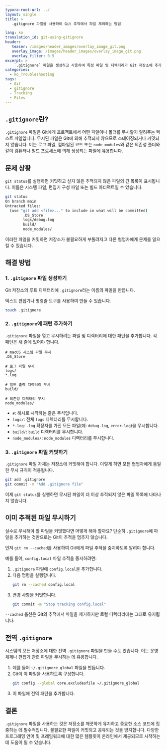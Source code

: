```yaml
---
typora-root-url: ../
layout: single
title: >
   .gitignore 파일을 사용하여 Git 추적에서 파일 제외하는 방법

lang: ko
translation_id: git-using-gitignore
header:
   teaser: /images/header_images/overlay_image_git.png
   overlay_image: /images/header_images/overlay_image_git.png
   overlay_filter: 0.5
excerpt: >
    `.gitignore` 파일을 생성하고 사용하여 특정 파일 및 디렉터리가 Git 저장소에 추가되는 것을 방지하는 방법을 알아보세요.
categories:
  - ko_Troubleshooting
tags:
  - Git
  - gitignore
  - Tracking
  - Files
---
```


## `.gitignore`란?

`.gitignore` 파일은 Git에게 프로젝트에서 어떤 파일이나 폴더를 무시할지 알려주는 텍스트 파일입니다. 무시된 파일은 Git에 의해 추적되지 않으므로 스테이징되거나 커밋되지 않습니다. 이는 로그 파일, 컴파일된 코드 또는 `node_modules`와 같은 의존성 폴더와 같이 컴퓨터나 빌드 프로세스에 의해 생성되는 파일에 유용합니다.

## 문제 상황

`git status`를 실행하면 커밋하고 싶지 않은 추적되지 않은 파일의 긴 목록이 표시됩니다. 이들은 시스템 파일, 편집기 구성 파일 또는 빌드 아티팩트일 수 있습니다.

```bash
git status
On branch main
Untracked files:
  (use "git add <file>..." to include in what will be committed)
        .DS_Store
        logs/debug.log
        build/
        node_modules/
```

이러한 파일을 커밋하면 저장소가 불필요하게 부풀려지고 다른 협업자에게 문제를 일으킬 수 있습니다.

## 해결 방법

### 1. `.gitignore` 파일 생성하기

Git 저장소의 루트 디렉터리에 `.gitignore`라는 이름의 파일을 만듭니다.

텍스트 편집기나 명령줄 도구를 사용하여 만들 수 있습니다.
```bash
touch .gitignore
```

### 2. `.gitignore`에 패턴 추가하기

`.gitignore` 파일을 열고 무시하려는 파일 및 디렉터리에 대한 패턴을 추가합니다. 각 패턴은 새 줄에 있어야 합니다.

```gitignore
# macOS 시스템 파일 무시
.DS_Store

# 로그 파일 무시
logs/
*.log

# 빌드 출력 디렉터리 무시
build/

# 의존성 디렉터리 무시
node_modules/
```

-   `#`: 해시로 시작하는 줄은 주석입니다.
-   `logs/`: 전체 `logs` 디렉터리를 무시합니다.
-   `*.log`: `.log` 확장자를 가진 모든 파일(예: `debug.log`, `error.log`)을 무시합니다.
-   `build/`: `build` 디렉터리를 무시합니다.
-   `node_modules/`: `node_modules` 디렉터리를 무시합니다.

### 3. `.gitignore` 파일 커밋하기

`.gitignore` 파일 자체는 저장소에 커밋해야 합니다. 이렇게 하면 모든 협업자에게 동일한 무시 규칙이 적용됩니다.

```bash
git add .gitignore
git commit -m "Add .gitignore file"
```

이제 `git status`를 실행하면 무시된 파일이 더 이상 추적되지 않은 파일 목록에 나타나지 않습니다.

## 이미 추적된 파일 무시하기

실수로 무시해야 할 파일을 커밋했다면 어떻게 해야 할까요? 단순히 `.gitignore`에 파일을 추가하는 것만으로는 Git이 추적을 멈추지 않습니다.

먼저 `git rm --cached`를 사용하여 Git에게 파일 추적을 중지하도록 알려야 합니다.

예를 들어, `config.local` 파일 추적을 중지하려면:
1.  `.gitignore` 파일에 `config.local`을 추가합니다.
2.  다음 명령을 실행합니다.
    ```bash
    git rm --cached config.local
    ```
3.  변경 사항을 커밋합니다.
    ```bash
    git commit -m "Stop tracking config.local"
    ```

`--cached` 옵션은 Git의 추적에서 파일을 제거하지만 로컬 디렉터리에는 그대로 유지됩니다.

## 전역 `.gitignore`

시스템의 모든 저장소에 대한 전역 `.gitignore` 파일을 만들 수도 있습니다. 이는 운영 체제나 편집기 관련 파일을 무시하는 데 유용합니다.

1.  예를 들어 `~/.gitignore_global` 파일을 만듭니다.
2.  Git이 이 파일을 사용하도록 구성합니다.
    ```bash
    git config --global core.excludesfile ~/.gitignore_global
    ```
3.  이 파일에 전역 패턴을 추가합니다.

## 결론

`.gitignore` 파일을 사용하는 것은 저장소를 깨끗하게 유지하고 중요한 소스 코드에 집중하는 데 필수적입니다. 불필요한 파일이 커밋되고 공유되는 것을 방지합니다. 다양한 프로그래밍 언어 및 프레임워크에 대한 많은 템플릿이 온라인에서 제공되므로 시작하는 데 도움이 될 수 있습니다.
